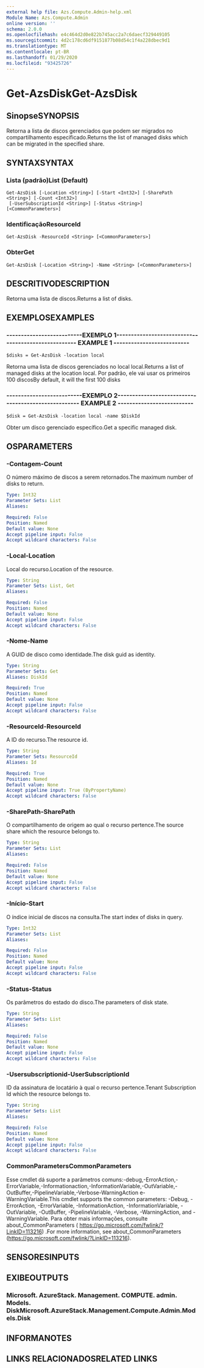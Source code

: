 ```yaml
---
external help file: Azs.Compute.Admin-help.xml
Module Name: Azs.Compute.Admin
online version: ''
schema: 2.0.0
ms.openlocfilehash: e4c464d2d0e822b745acc2a7c6daecf329449105
ms.sourcegitcommit: 4d2c178cd6df9151877b08d54c1f4a228dbec9d1
ms.translationtype: MT
ms.contentlocale: pt-BR
ms.lasthandoff: 01/29/2020
ms.locfileid: "93425726"
---
```

# <span data-ttu-id="2b5d6-101">Get-AzsDisk</span><span class="sxs-lookup"><span data-stu-id="2b5d6-101">Get-AzsDisk</span></span>

## <span data-ttu-id="2b5d6-102">Sinopse</span><span class="sxs-lookup"><span data-stu-id="2b5d6-102">SYNOPSIS</span></span>
<span data-ttu-id="2b5d6-103">Retorna a lista de discos gerenciados que podem ser migrados no compartilhamento especificado.</span><span class="sxs-lookup"><span data-stu-id="2b5d6-103">Returns the list of managed disks which can be migrated in the specified share.</span></span>

## <span data-ttu-id="2b5d6-104">SYNTAX</span><span class="sxs-lookup"><span data-stu-id="2b5d6-104">SYNTAX</span></span>

### <span data-ttu-id="2b5d6-105">Lista (padrão)</span><span class="sxs-lookup"><span data-stu-id="2b5d6-105">List (Default)</span></span>
```
Get-AzsDisk [-Location <String>] [-Start <Int32>] [-SharePath <String>] [-Count <Int32>]
 [-UserSubscriptionId <String>] [-Status <String>] [<CommonParameters>]
```

### <span data-ttu-id="2b5d6-106">Identificação</span><span class="sxs-lookup"><span data-stu-id="2b5d6-106">ResourceId</span></span>
```
Get-AzsDisk -ResourceId <String> [<CommonParameters>]
```

### <span data-ttu-id="2b5d6-107">Obter</span><span class="sxs-lookup"><span data-stu-id="2b5d6-107">Get</span></span>
```
Get-AzsDisk [-Location <String>] -Name <String> [<CommonParameters>]
```

## <span data-ttu-id="2b5d6-108">DESCRITIVO</span><span class="sxs-lookup"><span data-stu-id="2b5d6-108">DESCRIPTION</span></span>
<span data-ttu-id="2b5d6-109">Retorna uma lista de discos.</span><span class="sxs-lookup"><span data-stu-id="2b5d6-109">Returns a list of disks.</span></span>

## <span data-ttu-id="2b5d6-110">EXEMPLOS</span><span class="sxs-lookup"><span data-stu-id="2b5d6-110">EXAMPLES</span></span>

### <span data-ttu-id="2b5d6-111">--------------------------EXEMPLO 1--------------------------</span><span class="sxs-lookup"><span data-stu-id="2b5d6-111">-------------------------- EXAMPLE 1 --------------------------</span></span>
```
$disks = Get-AzsDisk -location local
```

<span data-ttu-id="2b5d6-112">Retorna uma lista de discos gerenciados no local local.</span><span class="sxs-lookup"><span data-stu-id="2b5d6-112">Returns a list of managed disks at the location local.</span></span>
<span data-ttu-id="2b5d6-113">Por padrão, ele vai usar os primeiros 100 discos</span><span class="sxs-lookup"><span data-stu-id="2b5d6-113">By default, it will the first 100 disks</span></span>

### <span data-ttu-id="2b5d6-114">--------------------------EXEMPLO 2--------------------------</span><span class="sxs-lookup"><span data-stu-id="2b5d6-114">-------------------------- EXAMPLE 2 --------------------------</span></span>
```
$disk = Get-AzsDisk -location local -name $DiskId
```

<span data-ttu-id="2b5d6-115">Obter um disco gerenciado específico.</span><span class="sxs-lookup"><span data-stu-id="2b5d6-115">Get a specific managed disk.</span></span>

## <span data-ttu-id="2b5d6-116">OS</span><span class="sxs-lookup"><span data-stu-id="2b5d6-116">PARAMETERS</span></span>

### <span data-ttu-id="2b5d6-117">-Contagem</span><span class="sxs-lookup"><span data-stu-id="2b5d6-117">-Count</span></span>
<span data-ttu-id="2b5d6-118">O número máximo de discos a serem retornados.</span><span class="sxs-lookup"><span data-stu-id="2b5d6-118">The maximum number of disks to return.</span></span>

```yaml
Type: Int32
Parameter Sets: List
Aliases: 

Required: False
Position: Named
Default value: None
Accept pipeline input: False
Accept wildcard characters: False
```

### <span data-ttu-id="2b5d6-119">-Local</span><span class="sxs-lookup"><span data-stu-id="2b5d6-119">-Location</span></span>
<span data-ttu-id="2b5d6-120">Local do recurso.</span><span class="sxs-lookup"><span data-stu-id="2b5d6-120">Location of the resource.</span></span>

```yaml
Type: String
Parameter Sets: List, Get
Aliases: 

Required: False
Position: Named
Default value: None
Accept pipeline input: False
Accept wildcard characters: False
```

### <span data-ttu-id="2b5d6-121">-Nome</span><span class="sxs-lookup"><span data-stu-id="2b5d6-121">-Name</span></span>
<span data-ttu-id="2b5d6-122">A GUID de disco como identidade.</span><span class="sxs-lookup"><span data-stu-id="2b5d6-122">The disk guid as identity.</span></span>

```yaml
Type: String
Parameter Sets: Get
Aliases: DiskId

Required: True
Position: Named
Default value: None
Accept pipeline input: False
Accept wildcard characters: False
```

### <span data-ttu-id="2b5d6-123">-ResourceId</span><span class="sxs-lookup"><span data-stu-id="2b5d6-123">-ResourceId</span></span>
<span data-ttu-id="2b5d6-124">A ID do recurso.</span><span class="sxs-lookup"><span data-stu-id="2b5d6-124">The resource id.</span></span>

```yaml
Type: String
Parameter Sets: ResourceId
Aliases: Id

Required: True
Position: Named
Default value: None
Accept pipeline input: True (ByPropertyName)
Accept wildcard characters: False
```

### <span data-ttu-id="2b5d6-125">-SharePath</span><span class="sxs-lookup"><span data-stu-id="2b5d6-125">-SharePath</span></span>
<span data-ttu-id="2b5d6-126">O compartilhamento de origem ao qual o recurso pertence.</span><span class="sxs-lookup"><span data-stu-id="2b5d6-126">The source share which the resource belongs to.</span></span>

```yaml
Type: String
Parameter Sets: List
Aliases: 

Required: False
Position: Named
Default value: None
Accept pipeline input: False
Accept wildcard characters: False
```

### <span data-ttu-id="2b5d6-127">-Início</span><span class="sxs-lookup"><span data-stu-id="2b5d6-127">-Start</span></span>
<span data-ttu-id="2b5d6-128">O índice inicial de discos na consulta.</span><span class="sxs-lookup"><span data-stu-id="2b5d6-128">The start index of disks in query.</span></span>

```yaml
Type: Int32
Parameter Sets: List
Aliases: 

Required: False
Position: Named
Default value: None
Accept pipeline input: False
Accept wildcard characters: False
```

### <span data-ttu-id="2b5d6-129">-Status</span><span class="sxs-lookup"><span data-stu-id="2b5d6-129">-Status</span></span>
<span data-ttu-id="2b5d6-130">Os parâmetros do estado do disco.</span><span class="sxs-lookup"><span data-stu-id="2b5d6-130">The parameters of disk state.</span></span>

```yaml
Type: String
Parameter Sets: List
Aliases: 

Required: False
Position: Named
Default value: None
Accept pipeline input: False
Accept wildcard characters: False
```

### <span data-ttu-id="2b5d6-131">-Usersubscriptionid</span><span class="sxs-lookup"><span data-stu-id="2b5d6-131">-UserSubscriptionId</span></span>
<span data-ttu-id="2b5d6-132">ID da assinatura de locatário à qual o recurso pertence.</span><span class="sxs-lookup"><span data-stu-id="2b5d6-132">Tenant Subscription Id which the resource belongs to.</span></span>

```yaml
Type: String
Parameter Sets: List
Aliases: 

Required: False
Position: Named
Default value: None
Accept pipeline input: False
Accept wildcard characters: False
```

### <span data-ttu-id="2b5d6-133">CommonParameters</span><span class="sxs-lookup"><span data-stu-id="2b5d6-133">CommonParameters</span></span>
<span data-ttu-id="2b5d6-134">Esse cmdlet dá suporte a parâmetros comuns:-debug,-ErrorAction,-ErrorVariable,-Informationaction,-InformationVariable,-OutVariable,-OutBuffer,-PipelineVariable,-Verbose-WarningAction e-WarningVariable.</span><span class="sxs-lookup"><span data-stu-id="2b5d6-134">This cmdlet supports the common parameters: -Debug, -ErrorAction, -ErrorVariable, -InformationAction, -InformationVariable, -OutVariable, -OutBuffer, -PipelineVariable, -Verbose, -WarningAction, and -WarningVariable.</span></span> <span data-ttu-id="2b5d6-135">Para obter mais informações, consulte about_CommonParameters ( https://go.microsoft.com/fwlink/?LinkID=113216) .</span><span class="sxs-lookup"><span data-stu-id="2b5d6-135">For more information, see about_CommonParameters (https://go.microsoft.com/fwlink/?LinkID=113216).</span></span>

## <span data-ttu-id="2b5d6-136">SENSORES</span><span class="sxs-lookup"><span data-stu-id="2b5d6-136">INPUTS</span></span>

## <span data-ttu-id="2b5d6-137">EXIBE</span><span class="sxs-lookup"><span data-stu-id="2b5d6-137">OUTPUTS</span></span>

### <span data-ttu-id="2b5d6-138">Microsoft. AzureStack. Management. COMPUTE. admin. Models. Disk</span><span class="sxs-lookup"><span data-stu-id="2b5d6-138">Microsoft.AzureStack.Management.Compute.Admin.Models.Disk</span></span>

## <span data-ttu-id="2b5d6-139">INFORMA</span><span class="sxs-lookup"><span data-stu-id="2b5d6-139">NOTES</span></span>

## <span data-ttu-id="2b5d6-140">LINKS RELACIONADOS</span><span class="sxs-lookup"><span data-stu-id="2b5d6-140">RELATED LINKS</span></span>

